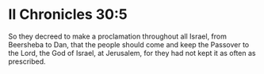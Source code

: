 # II Chronicles 30:5

So they decreed to make a proclamation throughout all Israel, from Beersheba to Dan, that the people should come and keep the Passover to the Lord, the God of Israel, at Jerusalem, for they had not kept it as often as prescribed.
